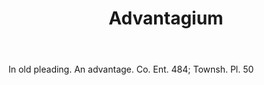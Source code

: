 ---
title: Advantagium
letter: A
permalink: "/definitions/advantagium.html"
body: In old pleading. An advantage. Co. Ent. 484; Townsh. Pl. 50
published_at: '2018-07-07'
layout: post
---